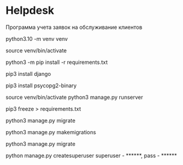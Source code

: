 # Helpdesk
Программа учета заявок на обслуживание клиентов

python3.10 -m venv venv

source venv/bin/activate

python3 -m pip install -r requirements.txt

pip3 install django

pip3 install psycopg2-binary

source venv/bin/activate python3 manage.py runserver

pip3 freeze > requirements.txt

python3 manage.py migrate

python3 manage.py makemigrations

python3 manage.py migrate

python manage.py createsuperuser superuser - ******, pass - ******